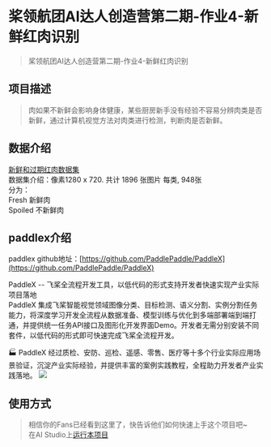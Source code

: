 # 桨领航团AI达人创造营第二期-作业4-新鲜红肉识别
> 桨领航团AI达人创造营第二期-作业4-新鲜红肉识别


## 项目描述
> 肉如果不新鲜会影响身体健康，某些厨房新手没有经验不容易分辨肉类是否新鲜，通过计算机视觉方法对肉类进行检测，判断肉是否新鲜。

## 数据介绍
[新鲜和过期红肉数据集](https://aistudio.baidu.com/aistudio/datasetdetail/84831/0)   
数据集介绍：像素1280 x 720. 共计 1896 张图片 每类, 948张  
分为：  
Fresh 新鲜肉  
Spoiled 不新鲜肉
## paddlex介绍
paddlex github地址：[https://github.com/PaddlePaddle/PaddleX](https://github.com/PaddlePaddle/PaddleX)

PaddleX -- 飞桨全流程开发工具，以低代码的形式支持开发者快速实现产业实际项目落地<br>
PaddleX 集成飞桨智能视觉领域图像分类、目标检测、语义分割、实例分割任务能力，将深度学习开发全流程从数据准备、模型训练与优化到多端部署端到端打通，并提供统一任务API接口及图形化开发界面Demo。开发者无需分别安装不同套件，以低代码的形式即可快速完成飞桨全流程开发。

🏭 PaddleX 经过质检、安防、巡检、遥感、零售、医疗等十多个行业实际应用场景验证，沉淀产业实际经验，并提供丰富的案例实践教程，全程助力开发者产业实践落地。
![](https://ai-studio-static-online.cdn.bcebos.com/220723d22e144fb9a1a5428186e3079196e5aafe35514d9f979b1f8b7d390742)
## 使用方式
> 相信你的Fans已经看到这里了，快告诉他们如何快速上手这个项目吧~  
在AI Studio上[运行本项目](https://aistudio.baidu.com/aistudio/projectdetail/3517693)  

